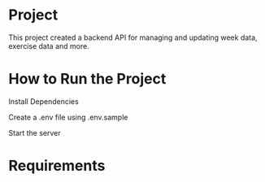 # Project
This project created a backend API for managing and updating week data, exercise data and more.

# How to Run the Project

Install Dependencies

Create a .env file using .env.sample

Start the server

# Requirements


